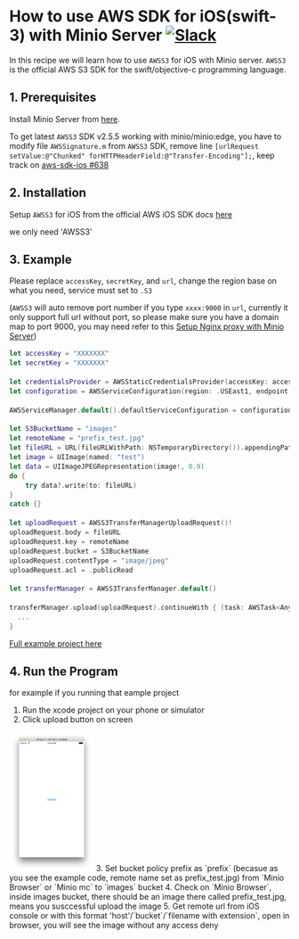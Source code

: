 # How to use AWS SDK for iOS(swift-3) with Minio Server [![Slack](https://slack.minio.io/slack?type=svg)](https://slack.minio.io)

In this recipe we will learn how to use `AWSS3` for iOS with Minio server. `AWSS3` is the official AWS S3 SDK for the swift/objective-c programming language.

## 1. Prerequisites

Install Minio Server from [here](https://docs.minio.io/docs/minio-quickstart-guide).

To get latest `AWSS3` SDK v2.5.5 working with minio/minio:edge, you have to modify file `AWSSignature.m` from `AWSS3` SDK, remove line `[urlRequest setValue:@"Chunked" forHTTPHeaderField:@"Transfer-Encoding"];`, keep track on [aws-sdk-ios #638](https://github.com/aws/aws-sdk-ios/pull/638)

## 2. Installation

Setup `AWSS3` for iOS from the official AWS iOS SDK docs [here](http://docs.aws.amazon.com/mobile/sdkforios/developerguide/setup-aws-sdk-for-ios.html)

we only need 'AWSS3'

## 3. Example

Please replace `accessKey`, `secretKey`, and `url`, change the region base on what you need, service must set to `.S3`

(`AWSS3` will auto remove port number if you type `xxxx:9000` in `url`, currently it only support full url without port, so please make sure you have a domain map to port 9000, you may need refer to this [Setup Nginx proxy with Minio Server](https://docs.minio.io/docs/setup-nginx-proxy-with-minio))

``` swift
let accessKey = "XXXXXXX"
let secretKey = "XXXXXXX"

let credentialsProvider = AWSStaticCredentialsProvider(accessKey: accessKey, secretKey: secretKey)
let configuration = AWSServiceConfiguration(region: .USEast1, endpoint: AWSEndpoint(region: .USEast1, service: .S3, url: URL(string:"XXXXXX")),credentialsProvider: credentialsProvider)

AWSServiceManager.default().defaultServiceConfiguration = configuration

let S3BucketName = "images"
let remoteName = "prefix_test.jpg"
let fileURL = URL(fileURLWithPath: NSTemporaryDirectory()).appendingPathComponent(remoteName)
let image = UIImage(named: "test")
let data = UIImageJPEGRepresentation(image!, 0.9)
do {
    try data?.write(to: fileURL)
}
catch {}

let uploadRequest = AWSS3TransferManagerUploadRequest()!
uploadRequest.body = fileURL
uploadRequest.key = remoteName
uploadRequest.bucket = S3BucketName
uploadRequest.contentType = "image/jpeg"
uploadRequest.acl = .publicRead

let transferManager = AWSS3TransferManager.default()

transferManager.upload(uploadRequest).continueWith { (task: AWSTask<AnyObject>) -> Any? in
  ...
}
```

[Full example project here](https://github.com/atom2ueki/minio-ios-example)

## 4. Run the Program

for example if you running that eample project
1. Run the xcode project on your phone or simulator
2. Click upload button on screen
<img src="/docs/screenshots/iOS-test-app.png" alt="screenshot" height="250">
3. Set bucket policy prefix as `prefix` (becasue as you see the example code, remote name set as prefix_test.jpg) from `Minio Browser` or `Minio mc` to `images` bucket
4. Check on `Minio Browser`, inside images bucket, there should be an image there called prefix_test.jpg, means you susccessful upload the image
5. Get remote url from iOS console or with this format 'host'/`bucket`/`filename with extension`, open in browser, you will see the image without any access deny
